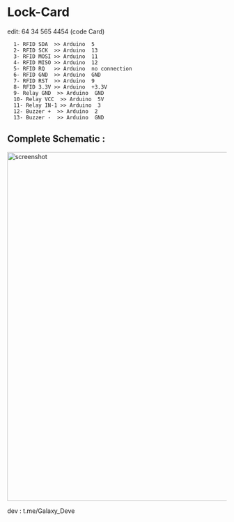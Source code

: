 # Lock-Card 



 edit: 64 34 565 4454 (code Card)



```
  1- RFID SDA  >> Arduino  5 
  2- RFID SCK  >> Arduino  13
  3- RFID MOSI >> Arduino  11 
  4- RFID MISO >> Arduino  12 
  5- RFID RQ   >> Arduino  no connection 
  6- RFID GND  >> Arduino  GND 
  7- RFID RST  >> Arduino  9
  8- RFID 3.3V >> Arduino  +3.3V 
  9- Relay GND  >> Arduino  GND 
  10- Relay VCC  >> Arduino  5V 
  11- Relay IN-1 >> Arduino  3 
  12- Buzzer +  >> Arduino  2 
  13- Buzzer -  >> Arduino  GND 
```


## Complete Schematic : 

<img src="https://github.com/ayhan-dev/Lock-Card/blob/main/IMG_20230909_221332_960.jpg" alt="screenshot" width="800" height="auto" />
 
  

dev : t.me/Galaxy_Deve

